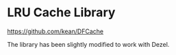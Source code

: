 # LRU Cache Library
https://github.com/kean/DFCache

The library has been slightly modified to work with Dezel.
